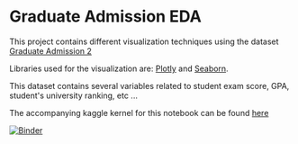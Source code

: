 # Graduate Admission EDA

This project contains different visualization techniques using the dataset [Graduate Admission 2](https://www.kaggle.com/mohansacharya/graduate-admissions)

Libraries used for the visualization are: [Plotly](https://github.com/plotly/plotly.py) and [Seaborn](https://github.com/mwaskom/seaborn).

This dataset contains several variables related to student exam score, GPA, student's university ranking, etc ...

The accompanying kaggle kernel for this notebook can be found [here](https://www.kaggle.com/reslanaltinawi/exploratory-data-analysis-with-plotly-and-seaborn)

[![Binder](https://mybinder.org/badge_logo.svg)](https://mybinder.org/v2/gh/Reslan-Tinawi/Graduate-admission/main?filepath=data-analysis.ipynb)

